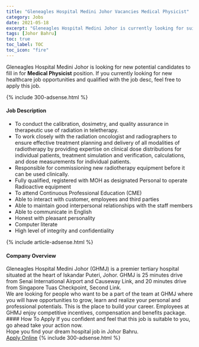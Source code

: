 ```yaml
---
title: "Gleneagles Hospital Medini Johor Vacancies Medical Physicist" 
category: Jobs 
date: 2021-05-18 
excerpt: "Gleneagles Hospital Medini Johor is currently looking for suitable person to fill in the Medical Physicist which positioned at Johor Bahru" 
tags: [Johor Bahru] 
toc: true 
toc_label: TOC 
toc_icon: "fire" 
--- 
```


<p>Gleneagles Hospital Medini Johor is looking for new potential candidates to fill in for <b>Medical Physicist</b> position. If you currently looking for new healthcare job opportunities and qualified with the job desc, feel free to apply this job.
</p>{% include 300-adsense.html %} 
<div><div><h4>Job Description</h4></div><div><div><span><div><ul><li>To conduct the calibration, dosimetry, and quality assurance in therapeutic use of radiation in teletherapy.</li><li>To work closely with the radiation oncologist and radiographers to ensure effective treatment planning and delivery of all modalities of radiotherapy by providing expertise on clinical dose distributions for individual patients, treatment simulation and verification, calculations, and dose measurements for individual patients.</li><li>Responsible for commissioning new radiotherapy equipment before it can be used clinically.</li><li>Fully qualified, registered with MOH as designated Personal to operate Radioactive equipment</li><li>To attend Continuous Professional Education (CME)</li><li>Able to interact with customer, employees and third parties</li><li>Able to maintain good interpersonal relationships with the staff members</li><li>Able to communicate in English</li><li>Honest with pleasant personality</li><li>Computer literate</li><li>High level of integrity and confidentiality</li></ul></div></span></div></div></div> 
{% include article-adsense.html %} 
<div><div><h4>Company Overview</h4></div><div><div><span><div><div>
<div>Gleneagles Hospital Medini Johor (GHMJ) is a premier tertiary hospital situated at the heart of Iskandar Puteri, Johor. GHMJ is 25 minutes drive from Senai International Airport and Causeway Link, and 20 minutes drive from Singapore Tuas Checkpoint, Second Link.</div>
<div>We are looking for people who want to be a part of the team at GHMJ where you will have opportunities to grow, learn and realize your personal and professional potentials. This is the place to build your career. Employees at GHMJ enjoy competitive incentives, compensation and benefits package.</div>
</div></div></span></div></div></div> 
#### How To Apply 
If you confident and feel that this job is suitable to you, go ahead take your action now. <br/> 
Hope you find your dream hospital job in Johor Bahru. <br/> 
<a href="https://www.jobstreet.com.my/en/job/medical-physicist-4568182?jobId=jobstreet-my-job-4568182" class="btn btn--warning" target="_blank" rel="nofollow noopenner">Apply Online</a> 
{% include 300-adsense.html %} 